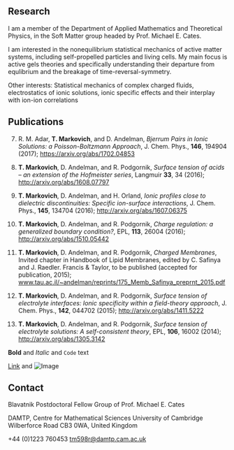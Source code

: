 ## Research

I am a member of the Department of Applied Mathematics and Theoretical Physics, in the Soft Matter group headed by Prof. Michael E. Cates. 

I am interested in the nonequilibrium statistical mechanics of active matter systems, including self-propelled particles and living cells. My main focus is active gels theories and specifically understanding their departure from equlibrium and the breakage of time-reversal-symmetry.

Other interests: Statistical mechanics of complex charged fluids, electrostatics of ionic solutions, ionic specific effects and their interplay with ion-ion correlations

## Publications

7.	R. M. Adar, **T. Markovich**, and D. Andelman, *Bjerrum Pairs in Ionic Solutions: a Poisson-Boltzmann Approach*, J. Chem. Phys., **146**, 194904 (2017); https://arxiv.org/abs/1702.04853 

6.	**T. Markovich**, D. Andelman, and R. Podgornik, *Surface tension of acids – an extension of the Hofmeister series*, Langmuir **33**, 34 (2016); http://arxiv.org/abs/1608.07797 

5.	**T. Markovich**, D. Andelman, and H. Orland, *Ionic profiles close to dielectric discontinuities: Specific ion-surface interactions*, J. Chem. Phys., **145**, 134704 (2016); http://arxiv.org/abs/1607.06375 

4.	**T. Markovich**, D. Andelman, and R. Podgornik, *Charge regulation: a generalized boundary condition?*, EPL, **113**, 26004 (2016); http://arxiv.org/abs/1510.05442

3.	**T. Markovich**, D. Andelman, and R. Podgornik, *Charged Membranes*, Invited chapter in Handbook of Lipid Membranes, edited by C. Safinya and J. Raedler. Francis & Taylor, to be published (accepted for publication, 2015);
www.tau.ac.il/~andelman/reprints/175_Memb_Safinya_preprnt_2015.pdf 

2.	**T. Markovich**, D. Andelman, and R. Podgornik, *Surface tension of electrolyte interfaces: Ionic specificity within a field-theory approach*, J. Chem. Phys., **142**, 044702 (2015); http://arxiv.org/abs/1411.5222

1.	**T. Markovich**, D. Andelman, and R. Podgornik, *Surface tension of electrolyte solutions: A self-consistent theory*, EPL, **106**, 16002 (2014); http://arxiv.org/abs/1305.3142 



**Bold** and _Italic_ and `Code` text

[Link](url) and ![Image](src)

## Contact
Blavatnik Postdoctoral Fellow
Group of Prof. Michael E. Cates 

DAMTP, Centre for Mathematical Sciences 
University of Cambridge 
Wilberforce Road 
CB3 0WA, United Kingdom 

+44 (0)1223 760453
tm598r@damtp.cam.ac.uk
